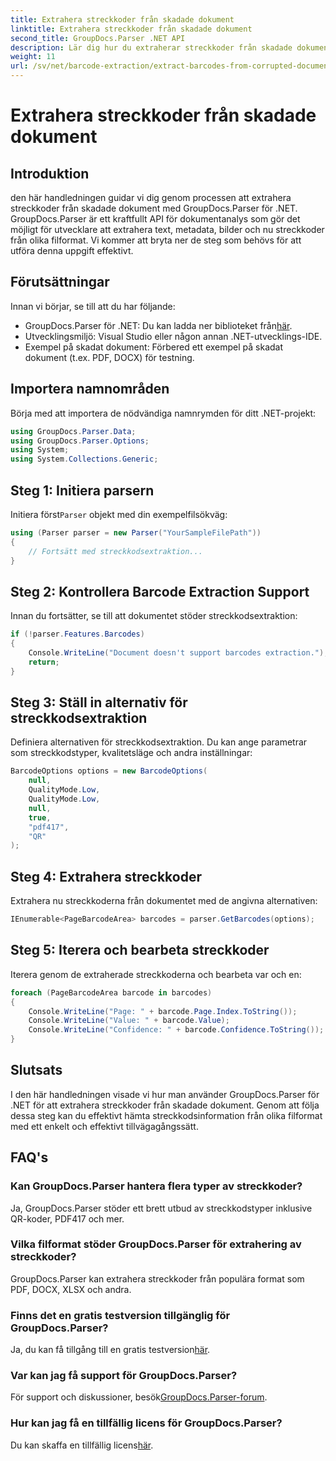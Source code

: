 ```yaml
---
title: Extrahera streckkoder från skadade dokument
linktitle: Extrahera streckkoder från skadade dokument
second_title: GroupDocs.Parser .NET API
description: Lär dig hur du extraherar streckkoder från skadade dokument med GroupDocs.Parser för .NET. Omfattande handledning med steg-för-steg-instruktioner.
weight: 11
url: /sv/net/barcode-extraction/extract-barcodes-from-corrupted-document/
---
```


# Extrahera streckkoder från skadade dokument

## Introduktion
den här handledningen guidar vi dig genom processen att extrahera streckkoder från skadade dokument med GroupDocs.Parser för .NET. GroupDocs.Parser är ett kraftfullt API för dokumentanalys som gör det möjligt för utvecklare att extrahera text, metadata, bilder och nu streckkoder från olika filformat. Vi kommer att bryta ner de steg som behövs för att utföra denna uppgift effektivt.
## Förutsättningar
Innan vi börjar, se till att du har följande:
-  GroupDocs.Parser för .NET: Du kan ladda ner biblioteket från[här](https://releases.groupdocs.com/parser/net/).
- Utvecklingsmiljö: Visual Studio eller någon annan .NET-utvecklings-IDE.
- Exempel på skadat dokument: Förbered ett exempel på skadat dokument (t.ex. PDF, DOCX) för testning.

## Importera namnområden
Börja med att importera de nödvändiga namnrymden för ditt .NET-projekt:
```csharp
using GroupDocs.Parser.Data;
using GroupDocs.Parser.Options;
using System;
using System.Collections.Generic;
```
## Steg 1: Initiera parsern
 Initiera först`Parser` objekt med din exempelfilsökväg:
```csharp
using (Parser parser = new Parser("YourSampleFilePath"))
{
    // Fortsätt med streckkodsextraktion...
}
```
## Steg 2: Kontrollera Barcode Extraction Support
Innan du fortsätter, se till att dokumentet stöder streckkodsextraktion:
```csharp
if (!parser.Features.Barcodes)
{
    Console.WriteLine("Document doesn't support barcodes extraction.");
    return;
}
```
## Steg 3: Ställ in alternativ för streckkodsextraktion
Definiera alternativen för streckkodsextraktion. Du kan ange parametrar som streckkodstyper, kvalitetsläge och andra inställningar:
```csharp
BarcodeOptions options = new BarcodeOptions(
    null,
    QualityMode.Low,
    QualityMode.Low,
    null,
    true,
    "pdf417",
    "QR"
);
```
## Steg 4: Extrahera streckkoder
Extrahera nu streckkoderna från dokumentet med de angivna alternativen:
```csharp
IEnumerable<PageBarcodeArea> barcodes = parser.GetBarcodes(options);
```
## Steg 5: Iterera och bearbeta streckkoder
Iterera genom de extraherade streckkoderna och bearbeta var och en:
```csharp
foreach (PageBarcodeArea barcode in barcodes)
{
    Console.WriteLine("Page: " + barcode.Page.Index.ToString());
    Console.WriteLine("Value: " + barcode.Value);
    Console.WriteLine("Confidence: " + barcode.Confidence.ToString());
}
```

## Slutsats
I den här handledningen visade vi hur man använder GroupDocs.Parser för .NET för att extrahera streckkoder från skadade dokument. Genom att följa dessa steg kan du effektivt hämta streckkodsinformation från olika filformat med ett enkelt och effektivt tillvägagångssätt.

## FAQ's
### Kan GroupDocs.Parser hantera flera typer av streckkoder?
Ja, GroupDocs.Parser stöder ett brett utbud av streckkodstyper inklusive QR-koder, PDF417 och mer.
### Vilka filformat stöder GroupDocs.Parser för extrahering av streckkoder?
GroupDocs.Parser kan extrahera streckkoder från populära format som PDF, DOCX, XLSX och andra.
### Finns det en gratis testversion tillgänglig för GroupDocs.Parser?
 Ja, du kan få tillgång till en gratis testversion[här](https://releases.groupdocs.com/).
### Var kan jag få support för GroupDocs.Parser?
 För support och diskussioner, besök[GroupDocs.Parser-forum](https://forum.groupdocs.com/c/parser/17).
### Hur kan jag få en tillfällig licens för GroupDocs.Parser?
 Du kan skaffa en tillfällig licens[här](https://purchase.groupdocs.com/temporary-license/).